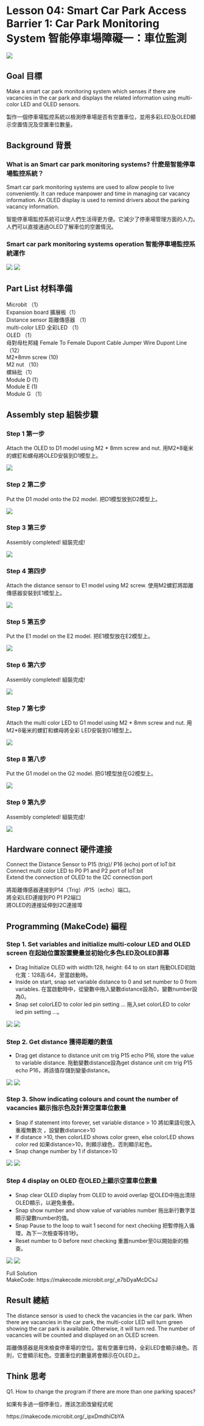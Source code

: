 # Lesson 04: Smart Car Park Access Barrier 1: Car Park Monitoring System 智能停車場障礙一：車位監測
![](picture/4/4_1.png)

## Goal 目標
<P>
Make a smart car park monitoring system which senses if there are vacancies in the car park and displays the related information using multi-color LED and OLED sensors. 
<P>
<P>
製作一個停車場監控系統以檢測停車場是否有空置車位，並用多彩LED及OLED顯示空置情況及空置車位數量。
<P>

## Background 背景
### What is an Smart car park monitoring systems? 什麽是智能停車場監控系統？
<P>
Smart car park monitoring systems are used to allow people to live conveniently. It can reduce manpower and time in managing car vacancy information. An OLED display is used to remind drivers about the parking vacancy information.
<P>
<P>
智能停車場監控系統可以使人們生活得更方便。它減少了停車場管理方面的人力。人們可以直接通過OLED了解車位的空置情況。
<P>

### Smart car park monitoring systems operation 智能停車場監控系統運作
![](picture/4/4_2.png)
![](picture/4/4_3.png)

## Part List 材料準備
<P>
Microbit （1）<BR>
Expansion board 擴展板（1）<BR>
Distance sensor 距離傳感器 （1）<BR>
multi-color LED  全彩LED （1）<BR>
OLED （1）<BR>
母對母杜邦綫 Female To Female Dupont Cable Jumper Wire Dupont Line （12） <BR>
M2*8mm screw (10)<BR>
M2 nut （10）<BR>
螺絲批（1）<BR>
Module D (1）<BR>
Module E (1) <BR>
Module G （1）<BR>
<P>

## Assembly step 組裝步驟
### Step 1 第一步
<P>
Attach the OLED to D1 model using M2 * 8mm screw and nut. 用M2*8毫米的螺釘和螺母將OLED安裝到D1模型上。
<P>
  
![](picture/4/4_4.png)

### Step 2 第二步
<P>
Put the D1 model onto the D2 model. 把D1模型放到D2模型上。
<P>
  
![](picture/4/4_5.png)

### Step 3 第三步
<P>
Assembly completed! 組裝完成!
<P>
  
![](picture/4/4_6.png)

### Step 4 第四步
<P>
Attach the distance sensor to E1 model using M2 screw. 使用M2螺釘將距離傳感器安裝到E1模型上。
<P>
  
![](picture/4/4_7.png)

### Step 5 第五步
<P>
Put the E1 model on the E2 model. 把E1模型放在E2模型上。
<P>
  
![](picture/4/4_8.png)

### Step 6 第六步
<P>
Assembly completed! 組裝完成!
<P>
  
![](picture/4/4_9.png)

### Step 7 第七步
<P>
Attach the multi color LED to G1 model using M2 * 8mm screw and nut. 用M2*8毫米的螺釘和螺母將全彩 LED安裝到G1模型上。
<P>
  
![](picture/4/4_10.png)

### Step 8 第八步
<P>
Put the G1 model on the G2 model. 把G1模型放在G2模型上。
<P>
  
![](picture/4/4_11.png)

### Step 9 第九步
<P>
Assembly completed! 組裝完成!
<P>
  
![](picture/4/4_12.png)

## Hardware connect 硬件連接
<P>
Connect the Distance Sensor to P15 (trig)/ P16 (echo) port of IoT:bit<BR>
Connect multi color LED to P0  P1 and P2 port of IoT:bit<BR>
Extend the connection of OLED to the I2C connection port<BR>
<P>
<P>
將距離傳感器連接到P14（Trig）/P15（echo）端口。<BR>
將全彩LED連接到P0 P1 P2端口<BR>
將OLED的連接延伸到I2C連接埠<BR>
<P>

## Programming (MakeCode) 編程

### Step 1. Set variables and  initialize multi-colour LED and OLED screen 在起始位置設置變量並初始化多色LED及OLED屏幕
+ Drag Initialize OLED with width:128, height: 64 to on start  拖動OLED初始化寬：128高:64，至當啟動時。
+ Inside on start, snap set variable distance to 0 and set number to 0 from variables. 在當啟動時中，從變數中拖入變數distance設為0，變數number設為0。
+ Snap set colorLED to color led pin setting  …  拖入set colorLED to color led pin setting ...。
  
![](picture/4/4_13.png)
![](picture/4/4_14.png)

### Step 2. Get distance 獲得距離的數值
+ Drag get distance to distance unit cm trig P15 echo P16, store the value to variable distance. 拖動變數distance設為get distance unit cm trig P15 echo P16，將該值存儲到變量distance。
  
![](picture/4/4_15.png)
![](picture/4/4_16.png)

### Step 3.  Show indicating colours and count the number of vacancies 顯示指示色及計算空置車位數量
+ Snap if statement into forever, set variable distance > 10 將如果語句放入重複無數次 ，設變數distance>10
+ If distance >10, then colorLED shows color green, else colorLED shows color red 如果distance>10，則顯示綠色，否則顯示紅色。
+ Snap change number by 1 if distance>10
  
![](picture/4/4_17.png)
![](picture/4/4_18.png)

### Step 4 display on OLED  在OLED上顯示空置車位數量
+ Snap clear OLED display from OLED to avoid overlap 從OLED中拖出清除OLED顯示，以避免重疊。
+ Snap show number and show value of variables number 拖出新行數字並顯示變數number的值。
+ Snap Pause to the loop to wait 1 second for next checking 把暫停拖入循環，為下一次檢查等待1秒。
+ Reset number to 0 before next checking 重置number至0以開始新的檢查。
  
![](picture/4/4_19.png)
![](picture/4/4_20.png)

<P>
Full Solution<BR>
MakeCode: https://makecode.microbit.org/_e7bDyaMcDCsJ
<P>

## Result 總結
<P>
The distance sensor is used to check the vacancies in the car park. When there are vacancies in the car park, the multi-color LED will turn green showing the car park is available. Otherwise, it will turn red. The number of vacancies will be counted and displayed on an OLED screen.
<P>
<P>
距離傳感器是用來檢查停車場的空位。當有空置車位時，全彩LED會顯示綠色。否則，它會顯示紅色。空置車位的數量將會顯示在OLED上。
<P>

## Think 思考
<P>
Q1. How to change the program if there are more than one parking spaces?
<P>
<P>
如果有多過一個停車位，應該怎麽改變程式呢
<P>
<P>
https://makecode.microbit.org/_ipxDmdhiCbYA
<P>
